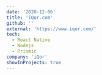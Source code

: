 ```yaml
---
date: '2020-12-06'
title: 'iQor.com'
github: ''
external: 'https://www.iqor.com/'
tech:
  - React Native
  - Nodejs
  - Prismic
company: 'iQor'
showInProjects: true
---
```

